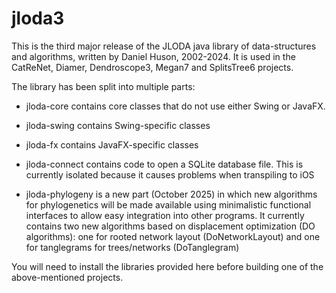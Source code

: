# jloda3

This is the third major release of the JLODA java library of data-structures and algorithms, written by Daniel Huson,
2002-2024. It is used in the CatReNet, Diamer, Dendroscope3, Megan7 and SplitsTree6 projects.

The library has been split into multiple parts:

- jloda-core contains core classes that do not use either Swing or JavaFX.
- jloda-swing contains Swing-specific classes
- jloda-fx contains JavaFX-specific classes
- jloda-connect contains code to open a SQLite database file. This is currently isolated because it causes problems when transpiling to iOS

- jloda-phylogeny is a new part (October 2025) in which new algorithms for phylogenetics will be made available
  using minimalistic functional interfaces to allow easy integration into other programs. It currently contains
  two new algorithms based on displacement optimization (DO algorithms):
  one for rooted network layout (DoNetworkLayout) and one for tanglegrams for trees/networks (DoTanglegram)

You will need to install the libraries provided here before building one of the above-mentioned projects.
